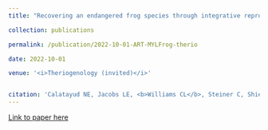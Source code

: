 ```yaml
---
title: "Recovering an endangered frog species through integrative reproductive technologies"

collection: publications

permalink: /publication/2022-10-01-ART-MYLFrog-therio

date: 2022-10-01

venue: '<i>Theriogenology (invited)</i>'


citation: 'Calatayud NE, Jacobs LE, <b>Williams CL</b>, Steiner C, Shier D (2022). Recovering an endangered frog species using integrative reproductive technologies, <i>Theriogenology </i>191: 141-152.'
---
```


[Link to paper here](https://doi.org/10.1016/j.theriogenology.2022.07.003)
